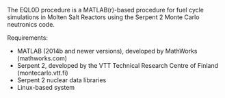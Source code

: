 The EQL0D procedure is a MATLAB(r)-based procedure for fuel cycle simulations in
Molten Salt Reactors using the Serpent 2 Monte Carlo neutronics code.

Requirements:
 - MATLAB (2014b and newer versions), developed by MathWorks (mathworks.com)
 - Serpent 2, developed by the VTT Technical Research Centre of Finland
 (montecarlo.vtt.fi)
 - Serpent 2 nuclear data libraries
 - Linux-based system
 
 